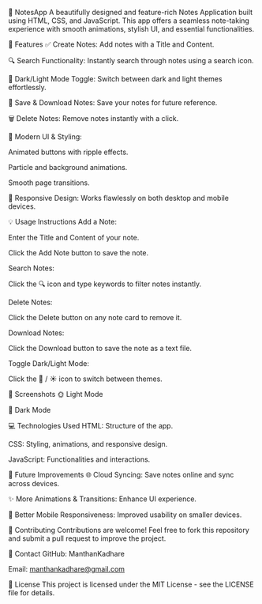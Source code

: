 📒 NotesApp
A beautifully designed and feature-rich Notes Application built using HTML, CSS, and JavaScript. This app offers a seamless note-taking experience with smooth animations, stylish UI, and essential functionalities.

🌟 Features
✅ Create Notes: Add notes with a Title and Content.

🔍 Search Functionality: Instantly search through notes using a search icon.

🌙 Dark/Light Mode Toggle: Switch between dark and light themes effortlessly.

💾 Save & Download Notes: Save your notes for future reference.

🗑️ Delete Notes: Remove notes instantly with a click.

🎨 Modern UI & Styling:

Animated buttons with ripple effects.

Particle and background animations.

Smooth page transitions.

📱 Responsive Design: Works flawlessly on both desktop and mobile devices.

💡 Usage Instructions
Add a Note:

Enter the Title and Content of your note.

Click the Add Note button to save the note.

Search Notes:

Click the 🔍 icon and type keywords to filter notes instantly.

Delete Notes:

Click the Delete button on any note card to remove it.

Download Notes:

Click the Download button to save the note as a text file.

Toggle Dark/Light Mode:

Click the 🌙 / ☀️ icon to switch between themes.

📸 Screenshots
🌞 Light Mode

🌚 Dark Mode

💻 Technologies Used
HTML: Structure of the app.

CSS: Styling, animations, and responsive design.

JavaScript: Functionalities and interactions.

📌 Future Improvements
🌐 Cloud Syncing: Save notes online and sync across devices.

✨ More Animations & Transitions: Enhance UI experience.

📱 Better Mobile Responsiveness: Improved usability on smaller devices.

🤝 Contributing
Contributions are welcome!
Feel free to fork this repository and submit a pull request to improve the project.

📧 Contact
GitHub: ManthanKadhare

Email: manthankadhare@gmail.com

📜 License
This project is licensed under the MIT License - see the LICENSE file for details.

